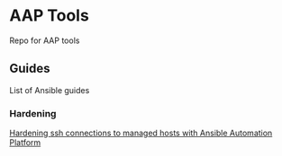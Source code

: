 # AAP Tools

Repo for AAP tools

## Guides

List of Ansible guides

### Hardening

[Hardening ssh connections to managed hosts with Ansible Automation Platform](docs/hardening/hardening_ssh_connections_hosts.md)
